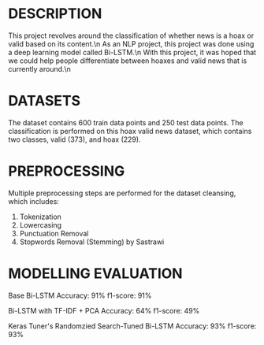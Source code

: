 DESCRIPTION
=================================================================================================================================
This project revolves around the classification of whether news is a hoax or valid based on its content.\n
As an NLP project, this project was done using a deep learning model called Bi-LSTM.\n
With this project, it was hoped that we could help people differentiate between hoaxes and valid news that is currently around.\n


DATASETS
=================================================================================================================================
The dataset contains 600 train data points and 250 test data points.
The classification is performed on this hoax valid news dataset, which contains two classes, valid (373), and hoax (229).


PREPROCESSING
=================================================================================================================================
Multiple preprocessing steps are performed for the dataset cleansing, which includes:
1) Tokenization
2) Lowercasing
3) Punctuation Removal
4) Stopwords Removal (Stemming) by Sastrawi


MODELLING EVALUATION
=================================================================================================================================
Base Bi-LSTM
Accuracy: 91%
f1-score: 91%

Bi-LSTM with TF-IDF + PCA
Accuracy: 64%
f1-score: 49%

Keras Tuner's Randomzied Search-Tuned Bi-LSTM
Accuracy: 93%
f1-score: 93%
